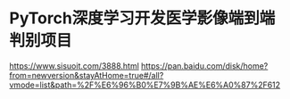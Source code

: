 # PyTorch深度学习开发医学影像端到端判别项目

<https://www.sisuoit.com/3888.html>
<https://pan.baidu.com/disk/home?from=newversion&stayAtHome=true#/all?vmode=list&path=%2F%E6%96%B0%E7%9B%AE%E6%A0%87%2F612>
